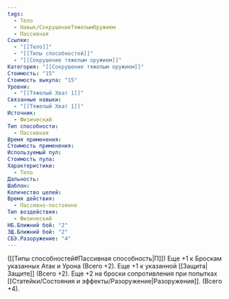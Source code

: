 ```yaml
---
tags:
  - Тело
  - Навык/СокрушениеТяжелымОружием
  - Пассивная
Ссылки:
  - "[[Тело]]"
  - "[[Типы способностей]]"
  - "[[Сокрушение тяжелым оружием]]"
Категория: "[[Сокрушение тяжелым оружием]]"
Стоимость: "15"
Стоимость выкупа: "15"
Уровни:
  - "[[Тяжелый Хват 1]]"
Связанные навыки:
  - "[[Тяжелый Хват 1]]"
Источник:
  - Физический
Тип способности:
  - Пассивная
Время применения: 
Стоимость применения: 
Используемый пул: 
Стоимость пула: 
Характеристики:
  - Тело
Дальность: 
Шаблон: 
Количество целей: 
Время действия:
  - Пассивно-постоянно
Тип воздействия:
  - Физический
НБ.Ближний бой: "2"
ЗЩ.Ближний бой: "2"
СБЭ.Разоружение: "4"
---
```

([[Типы способностей#Пассивная способность|П]]) Еще +1 к Броскам указанных Атак и Урона (Всего +2). 
Еще +1 к указанной [[Защита|Защите]] (Всего +2). 
Еще +2 на броски сопротивления при попытках [[Статейки/Состояния и эффекты/Разоружение|Разоружения]]. (Всего +4).